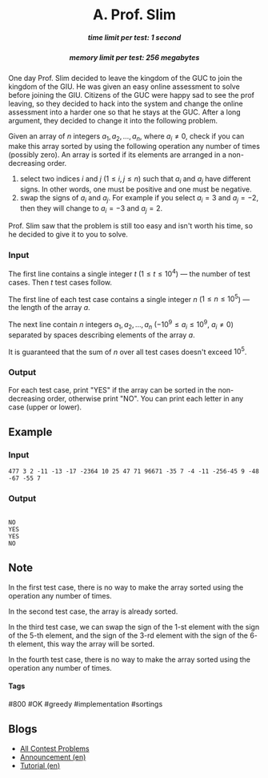 <h1 style='text-align: center;'> A. Prof. Slim</h1>

<h5 style='text-align: center;'>time limit per test: 1 second</h5>
<h5 style='text-align: center;'>memory limit per test: 256 megabytes</h5>

One day Prof. Slim decided to leave the kingdom of the GUC to join the kingdom of the GIU. He was given an easy online assessment to solve before joining the GIU. Citizens of the GUC were happy sad to see the prof leaving, so they decided to hack into the system and change the online assessment into a harder one so that he stays at the GUC. After a long argument, they decided to change it into the following problem.

Given an array of $n$ integers $a_1,a_2,\ldots,a_n$, where $a_{i} \neq 0$, check if you can make this array sorted by using the following operation any number of times (possibly zero). An array is sorted if its elements are arranged in a non-decreasing order.

1. select two indices $i$ and $j$ ($1 \le i,j \le n$) such that $a_i$ and $a_j$ have different signs. In other words, one must be positive and one must be negative.
2. swap the signs of $a_{i}$ and $a_{j}$. For example if you select $a_i=3$ and $a_j=-2$, then they will change to $a_i=-3$ and $a_j=2$.

Prof. Slim saw that the problem is still too easy and isn't worth his time, so he decided to give it to you to solve.

### Input

The first line contains a single integer $t$ ($1 \le t \le 10^4$) — the number of test cases. Then $t$ test cases follow.

The first line of each test case contains a single integer $n$ ($1 \le n \le 10^{5}$) — the length of the array $a$.

The next line contain $n$ integers $a_1, a_2, \ldots, a_n$ ($-10^9 \le a_{i} \le 10^9$, $a_{i} \neq 0$) separated by spaces describing elements of the array $a$. 

It is guaranteed that the sum of $n$ over all test cases doesn't exceed $10^5$.

### Output

For each test case, print "YES" if the array can be sorted in the non-decreasing order, otherwise print "NO". You can print each letter in any case (upper or lower).

## Example

### Input


```text
477 3 2 -11 -13 -17 -2364 10 25 47 71 96671 -35 7 -4 -11 -256-45 9 -48 -67 -55 7
```
### Output

```text

NO
YES
YES
NO

```
## Note

In the first test case, there is no way to make the array sorted using the operation any number of times.

In the second test case, the array is already sorted.

In the third test case, we can swap the sign of the $1$-st element with the sign of the $5$-th element, and the sign of the $3$-rd element with the sign of the $6$-th element, this way the array will be sorted.

In the fourth test case, there is no way to make the array sorted using the operation any number of times.



#### Tags 

#800 #OK #greedy #implementation #sortings 

## Blogs
- [All Contest Problems](../Codeforces_Round_788_(Div._2).md)
- [Announcement (en)](../blogs/Announcement_(en).md)
- [Tutorial (en)](../blogs/Tutorial_(en).md)
